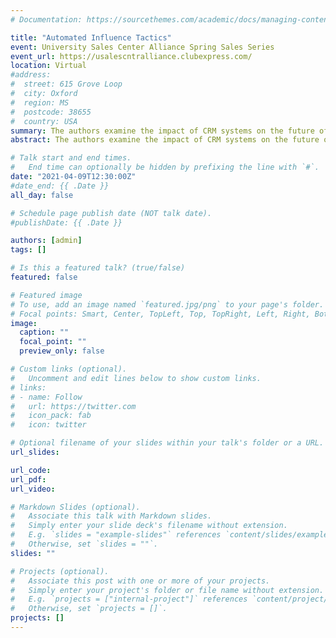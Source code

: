 ```yaml
---
# Documentation: https://sourcethemes.com/academic/docs/managing-content/

title: "Automated Influence Tactics"
event: University Sales Center Alliance Spring Sales Series
event_url: https://usalescntralliance.clubexpress.com/
location: Virtual
#address:
#  street: 615 Grove Loop
#  city: Oxford
#  region: MS
#  postcode: 38655
#  country: USA
summary: The authors examine the impact of CRM systems on the future of the sales manager's role. Using interviews from managers and sales representatives at over 150 companies, a text analysis is conducted to determine the efficacy of CRM systems, the sales manager's response to this new technological environment, and how sales managers optimize sales force performance using techonologically advanced CRM systems.
abstract: The authors examine the impact of CRM systems on the future of the sales manager's role. Using interviews from managers and sales representatives at over 150 companies, a text analysis is conducted to determine the efficacy of CRM systems, the sales manager's response to this new technological environment, and how sales managers optimize sales force performance using techonologically advanced CRM systems.

# Talk start and end times.
#   End time can optionally be hidden by prefixing the line with `#`.
date: "2021-04-09T12:30:00Z"
#date_end: {{ .Date }}
all_day: false

# Schedule page publish date (NOT talk date).
#publishDate: {{ .Date }}

authors: [admin]
tags: []

# Is this a featured talk? (true/false)
featured: false

# Featured image
# To use, add an image named `featured.jpg/png` to your page's folder. 
# Focal points: Smart, Center, TopLeft, Top, TopRight, Left, Right, BottomLeft, Bottom, BottomRight.
image:
  caption: ""
  focal_point: ""
  preview_only: false

# Custom links (optional).
#   Uncomment and edit lines below to show custom links.
# links:
# - name: Follow
#   url: https://twitter.com
#   icon_pack: fab
#   icon: twitter

# Optional filename of your slides within your talk's folder or a URL.
url_slides:

url_code:
url_pdf:
url_video:

# Markdown Slides (optional).
#   Associate this talk with Markdown slides.
#   Simply enter your slide deck's filename without extension.
#   E.g. `slides = "example-slides"` references `content/slides/example-slides.md`.
#   Otherwise, set `slides = ""`.
slides: ""

# Projects (optional).
#   Associate this post with one or more of your projects.
#   Simply enter your project's folder or file name without extension.
#   E.g. `projects = ["internal-project"]` references `content/project/deep-learning/index.md`.
#   Otherwise, set `projects = []`.
projects: []
---
```

